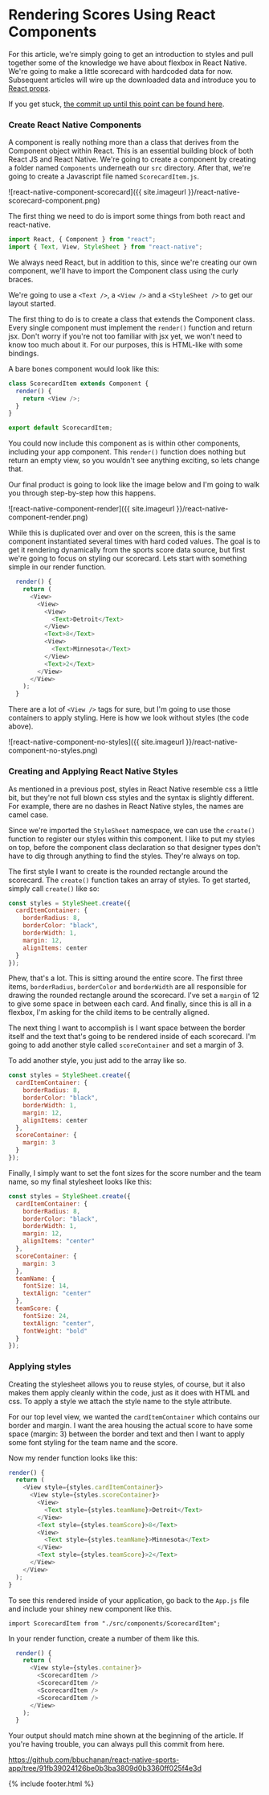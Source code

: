 # Rendering Scores Using React Components

For this article, we're simply going to get an introduction to styles and pull together some of the knowledge we have about flexbox in React Native. We're going to make a little scorecard with hardcoded data for now. Subsequent articles will wire up the downloaded data and introduce you to <a href="https://reactjs.org/docs/components-and-props.html" target="_blank">React props</a>.

If you get stuck, <a href="https://github.com/bbuchanan/react-native-sports-app/tree/91fb39024126be0b3ba3809d0b3360ff025f4e3d" target="_blank">the commit up until this point can be found here</a>.

### Create React Native Components

A component is really nothing more than a class that derives from the Component object within React. This is an essential building block of both React JS and React Native. We're going to create a component by creating a folder named `Components` underneath our `src` directory. After that, we're going to create a Javascript file named `ScorecardItem.js`.

![react-native-component-scorecard]({{ site.imageurl }}/react-native-scorecard-component.png)

The first thing we need to do is import some things from both react and react-native.

```javascript
import React, { Component } from "react";
import { Text, View, StyleSheet } from "react-native";
```

We always need React, but in addition to this, since we're creating our own component, we'll have to import the Component class using the curly braces.

We're going to use a `<Text />`, a `<View />` and a `<StyleSheet />` to get our layout started.

The first thing to do is to create a class that extends the Component class. Every single component must implement the `render()` function and return jsx. Don't worry if you're not too familiar with jsx yet, we won't need to know too much about it. For our purposes, this is HTML-like with some bindings.

A bare bones component would look like this:

```javascript
class ScorecardItem extends Component {
  render() {
    return <View />;
  }
}

export default ScorecardItem;
```

You could now include this component as is within other components, including your app component. This `render()` function does nothing but return an empty view, so you wouldn't see anything exciting, so lets change that.

Our final product is going to look like the image below and I'm going to walk you through step-by-step how this happens.

![react-native-component-render]({{ site.imageurl }}/react-native-component-render.png)

While this is duplicated over and over on the screen, this is the same component instantiated several times with hard coded values. The goal is to get it rendering dynamically from the sports score data source, but first we're going to focus on styling our scorecard. Lets start with something simple in our render function.

```javascript
  render() {
    return (
      <View>
        <View>
          <View>
            <Text>Detroit</Text>
          </View>
          <Text>8</Text>
          <View>
            <Text>Minnesota</Text>
          </View>
          <Text>2</Text>
        </View>
      </View>
    );
  }
```

There are a lot of `<View />` tags for sure, but I'm going to use those containers to apply styling. Here is how we look without styles (the code above).

![react-native-component-no-styles]({{ site.imageurl }}/react-native-component-no-styles.png)

### Creating and Applying React Native Styles

As mentioned in a previous post, styles in React Native resemble css a little bit, but they're not full blown css styles and the syntax is slightly different. For example, there are no dashes in React Native styles, the names are camel case.

Since we're imported the `StyleSheet` namespace, we can use the `create()` function to register our styles within this component. I like to put my styles on top, before the component class declaration so that designer types don't have to dig through anything to find the styles. They're always on top.

The first style I want to create is the rounded rectangle around the scorecard. The `create()` function takes an array of styles. To get started, simply call `create()` like so:

```javascript
const styles = StyleSheet.create({
  cardItemContainer: {
    borderRadius: 8,
    borderColor: "black",
    borderWidth: 1,
    margin: 12,
    alignItems: center
  }
});
```

Phew, that's a lot. This is sitting around the entire score. The first three items, `borderRadius`, `borderColor` and `borderWidth` are all responsible for drawing the rounded rectangle around the scorecard. I've set a `margin` of 12 to give some space in between each card. And finally, since this is all in a flexbox, I'm asking for the child items to be centrally aligned.

The next thing I want to accomplish is I want space between the border itself and the text that's going to be rendered inside of each scorecard. I'm going to add another style called `scoreContainer` and set a margin of 3.

To add another style, you just add to the array like so.

```javascript
const styles = StyleSheet.create({
  cardItemContainer: {
    borderRadius: 8,
    borderColor: "black",
    borderWidth: 1,
    margin: 12,
    alignItems: center
  },
  scoreContainer: {
    margin: 3
  }
});
```

Finally, I simply want to set the font sizes for the score number and the team name, so my final stylesheet looks like this:

```javascript
const styles = StyleSheet.create({
  cardItemContainer: {
    borderRadius: 8,
    borderColor: "black",
    borderWidth: 1,
    margin: 12,
    alignItems: "center"
  },
  scoreContainer: {
    margin: 3
  },
  teamName: {
    fontSize: 14,
    textAlign: "center"
  },
  teamScore: {
    fontSize: 24,
    textAlign: "center",
    fontWeight: "bold"
  }
});
```

### Applying styles

Creating the stylesheet allows you to reuse styles, of course, but it also makes them apply cleanly within the code, just as it does with HTML and css. To apply a style we attach the style name to the style attribute.

For our top level view, we wanted the `cardItemContainer` which contains our border and margin. I want the area housing the actual score to have some space (margin: 3) between the border and text and then I want to apply some font styling for the team name and the score.

Now my render function looks like this:

```javascript
render() {
  return (
    <View style={styles.cardItemContainer}>
      <View style={styles.scoreContainer}>
        <View>
          <Text style={styles.teamName}>Detroit</Text>
        </View>
        <Text style={styles.teamScore}>8</Text>
        <View>
          <Text style={styles.teamName}>Minnesota</Text>
        </View>
        <Text style={styles.teamScore}>2</Text>
      </View>
    </View>
  );
}
```

To see this rendered inside of your application, go back to the `App.js` file and include your shiney new component like this.

`import ScorecardItem from "./src/components/ScorecardItem";`

In your render function, create a number of them like this.

```javascript
  render() {
    return (
      <View style={styles.container}>
        <ScorecardItem />
        <ScorecardItem />
        <ScorecardItem />
        <ScorecardItem />
      </View>
    );
  }
```

Your output should match mine shown at the beginning of the article. If you're having trouble, you can always pull this commit from here.

https://github.com/bbuchanan/react-native-sports-app/tree/91fb39024126be0b3ba3809d0b3360ff025f4e3d

{% include footer.html %}
